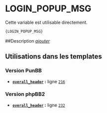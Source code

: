 # LOGIN_POPUP_MSG


Cette variable est utilisable directement.

```html
{LOGIN_POPUP_MSG}
```

##Description
[*ajouter*](https://fa-tvars.appspot.com/var/LOGIN_POPUP_MSG)

## Utilisations dans les templates

### Version PunBB
* __[`overall_header`](../tpl/var/punbb/overall_header.md#readme) :__ ligne [`216`](../tpl/src/punbb/overall_header.tpl#L216)

### Version phpBB2
* __[`overall_header`](../tpl/var/subsilver/overall_header.md#readme) :__ ligne [`232`](../tpl/src/subsilver/overall_header.tpl#L232)